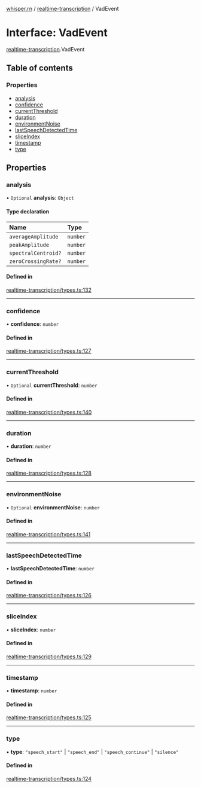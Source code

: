 [whisper.rn](../README.md) / [realtime-transcription](../modules/realtime_transcription.md) / VadEvent

# Interface: VadEvent

[realtime-transcription](../modules/realtime_transcription.md).VadEvent

## Table of contents

### Properties

- [analysis](realtime_transcription.VadEvent.md#analysis)
- [confidence](realtime_transcription.VadEvent.md#confidence)
- [currentThreshold](realtime_transcription.VadEvent.md#currentthreshold)
- [duration](realtime_transcription.VadEvent.md#duration)
- [environmentNoise](realtime_transcription.VadEvent.md#environmentnoise)
- [lastSpeechDetectedTime](realtime_transcription.VadEvent.md#lastspeechdetectedtime)
- [sliceIndex](realtime_transcription.VadEvent.md#sliceindex)
- [timestamp](realtime_transcription.VadEvent.md#timestamp)
- [type](realtime_transcription.VadEvent.md#type)

## Properties

### analysis

• `Optional` **analysis**: `Object`

#### Type declaration

| Name | Type |
| :------ | :------ |
| `averageAmplitude` | `number` |
| `peakAmplitude` | `number` |
| `spectralCentroid?` | `number` |
| `zeroCrossingRate?` | `number` |

#### Defined in

[realtime-transcription/types.ts:132](https://github.com/mybigday/whisper.rn/blob/874c510/src/realtime-transcription/types.ts#L132)

___

### confidence

• **confidence**: `number`

#### Defined in

[realtime-transcription/types.ts:127](https://github.com/mybigday/whisper.rn/blob/874c510/src/realtime-transcription/types.ts#L127)

___

### currentThreshold

• `Optional` **currentThreshold**: `number`

#### Defined in

[realtime-transcription/types.ts:140](https://github.com/mybigday/whisper.rn/blob/874c510/src/realtime-transcription/types.ts#L140)

___

### duration

• **duration**: `number`

#### Defined in

[realtime-transcription/types.ts:128](https://github.com/mybigday/whisper.rn/blob/874c510/src/realtime-transcription/types.ts#L128)

___

### environmentNoise

• `Optional` **environmentNoise**: `number`

#### Defined in

[realtime-transcription/types.ts:141](https://github.com/mybigday/whisper.rn/blob/874c510/src/realtime-transcription/types.ts#L141)

___

### lastSpeechDetectedTime

• **lastSpeechDetectedTime**: `number`

#### Defined in

[realtime-transcription/types.ts:126](https://github.com/mybigday/whisper.rn/blob/874c510/src/realtime-transcription/types.ts#L126)

___

### sliceIndex

• **sliceIndex**: `number`

#### Defined in

[realtime-transcription/types.ts:129](https://github.com/mybigday/whisper.rn/blob/874c510/src/realtime-transcription/types.ts#L129)

___

### timestamp

• **timestamp**: `number`

#### Defined in

[realtime-transcription/types.ts:125](https://github.com/mybigday/whisper.rn/blob/874c510/src/realtime-transcription/types.ts#L125)

___

### type

• **type**: ``"speech_start"`` \| ``"speech_end"`` \| ``"speech_continue"`` \| ``"silence"``

#### Defined in

[realtime-transcription/types.ts:124](https://github.com/mybigday/whisper.rn/blob/874c510/src/realtime-transcription/types.ts#L124)
